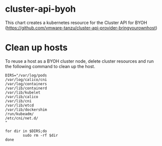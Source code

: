 # cluster-api-byoh
This chart creates a kubernetes resource for the Cluster API for BYOH (https://github.com/vmware-tanzu/cluster-api-provider-bringyourownhost)

# Clean up hosts
To reuse a host as a BYOH cluster node, delete cluster resources and run the following command to clean up the host.
```
DIRS="/var/log/pods
/var/log/calico/cni
/var/log/containers
/var/lib/containerd
/var/lib/kubelet
/var/lib/calico
/var/lib/cni
/var/lib/etcd
/var/lib/dockershim
/run/kubeadm/
/etc/cni/net.d/
"

for dir in $DIRS;do
        sudo rm -rf $dir
done
```
